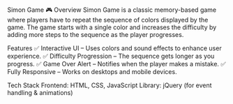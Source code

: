 Simon Game 🎮
Overview
Simon Game is a classic memory-based game where players have to repeat the sequence of colors displayed by the game. The game starts with a single color and increases the difficulty by adding more steps to the sequence as the player progresses.

Features
✅ Interactive UI – Uses colors and sound effects to enhance user experience.
✅ Difficulty Progression – The sequence gets longer as you progress.
✅ Game Over Alert – Notifies when the player makes a mistake.
✅ Fully Responsive – Works on desktops and mobile devices.

Tech Stack
Frontend: HTML, CSS, JavaScript
Library: jQuery (for event handling & animations)

